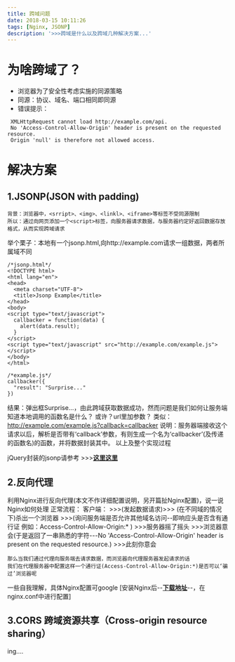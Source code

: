 ```yaml
---
title: 跨域问题
date: 2018-03-15 10:11:26
tags: [Nginx, JSONP]
description: '>>>跨域是什么以及跨域几种解决方案...'
---
```

# 为啥跨域了？

+ 浏览器为了安全性考虑实施的同源策略
+ 同源：协议、域名、端口相同即同源
+ 错误提示：
```
 XMLHttpRequest cannot load http://example.com/api. 
 No 'Access-Control-Allow-Origin' header is present on the requested resource. 
 Origin 'null' is therefore not allowed access.
```

# 解决方案

## 1.JSONP(JSON with padding)
    背景：浏览器中，<srript>、<img>、<linkl>、<iframe>等标签不受同源限制
    所以：通过向网页添加一个<script>标签，向服务器请求数据，与服务器约定好返回数据存放格式，从而实现跨域请求
举个栗子：本地有一个jsonp.html,向http://example.com请求一组数据，两者所属域不同
```
/*jsonp.html*/
<!DOCTYPE html>
<html lang="en">
<head>
  <meta charset="UTF-8">
  <title>Jsonp Example</title>
</head>
<body>
<script type="text/javascript">
  callbacker = function(data) {
    alert(data.result);
  }
</script>
<script type="text/javascript" src="http://example.com/example.js"></script>
</body>
</html>
```
```
/*example.js*/
callbacker({
  "result": "Surprise..."
})
```
  结果：弹出框Surprise...，由此跨域获取数据成功，然而问题是我们如何让服务端知道本地调用的函数名是什么？
  或许？url里加参数？ 类似：http://example.com/example.js?callback=callbacker
  说明：服务器端接收这个请求以后，解析是否带有‘callback’参数，有则生成一个名为‘callbacker’(及传递的函数名)的函数，并将数据封装其中。
  以上及整个实现过程

  jQuery封装的jsonp请参考   >>>[**这里这里**](http://api.jquery.com/jQuery.getJSON/)
## 2.反向代理
  利用Nginx进行反向代理(本文不作详细配置说明，另开篇扯Nginx配置)，说一说Nginx如何处理
  正常流程：
  客户端： >>>(发起数据请求)>>> (在不同域的情况下)杀出一个浏览器 
          >>>(询问服务端是否允许其他域名访问--即响应头是否含有通行证 例如：Access-Control-Allow-Origin:* )
          >>>服务器摇了摇头
          >>>浏览器意会(于是返回了一串熟悉的字符---No 'Access-Control-Allow-Origin' header is present on the requested resource.)
          >>>此刻你意会 

    那么当我们通过代理向服务端去请求数据，而浏览器向代理服务器发起请求的话
    我们在代理服务器中配置这样一个通行证(Access-Control-Allow-Origin:*)是否可以‘骗过’浏览器呢
  一些自我理解，具体Nginx配置可google [安装Nginx后--[**下载地址**](http://nginx.org/en/download.html)--，在nginx.conf中进行配置]

## 3.CORS 跨域资源共享（Cross-origin resource sharing）
ing....

